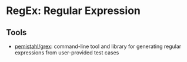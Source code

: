 # RegEx: Regular Expression

## Tools

- [pemistahl/grex](https://github.com/pemistahl/grex#readme): command-line tool and library for generating regular expressions from user-provided test cases